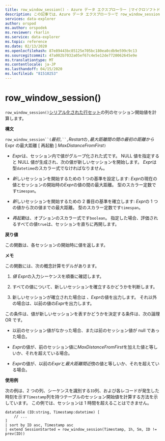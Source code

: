 ```yaml
---
title: row_window_session() - Azure データ エクスプローラー |マイクロソフトドキュメント
description: この記事では、Azure データ エクスプローラーで row_window_session() について説明します。
services: data-explorer
author: orspod
ms.author: orspodek
ms.reviewer: rkarlin
ms.service: data-explorer
ms.topic: reference
ms.date: 02/13/2020
ms.openlocfilehash: 87e89443bc85125e705bc180ea0cdb9e599c9c13
ms.sourcegitcommit: 47a002b7032a05ef67c4e5e12de7720062645e9e
ms.translationtype: MT
ms.contentlocale: ja-JP
ms.lasthandoff: 04/15/2020
ms.locfileid: "81510253"
---
```

# <a name="row_window_session"></a>row_window_session()

`row_window_session()`[シリアル化された行セット](./windowsfunctions.md#serialized-row-set)の列のセッション開始値を計算します。

**構文**

`row_window_session``(`*最初*`,``,`*Restart*の`,`*最大距離間の間の最初の距離から*Expr の最大距離 [ 再起動 ] *MaxDistanceFromFirst*`)`

* *Expr*は、セッション内で値がグループ化された式です。
  NULL 値を指定すると NULL 値が生成され、次の値が新しいセッションを開始します。
  *Expr*は型`datetime`のスカラー式でなければなりません。

* *新*しいセッションを開始するための 1 つの基準を設定します: *Expr*の現在の値とセッションの開始時の*Expr*の値の間の最大距離。
  型のスカラー定数です`timespan`。

* *新*しいセッションを開始するための 2 番目の基準を確立します: *Expr*の 1 つの値から次の値までの最大距離。
  型のスカラー定数です`timespan`。

* *再起動*は、オプションのスカラー式です`boolean`。 指定した場合、評価されるすべての値`true`は、セッションを直ちに再開します。

**戻り値**

この関数は、各セッションの開始時に値を返します。

**メモ**

この関数には、次の概念計算モデルがあります。

1. *値 Expr*の入力シーケンスを順番に確認します。

2. すべての値について、新しいセッションを確立するかどうかを判断します。

3. 新しいセッションが確立された場合は *、Expr*の値を出力します。 それ以外の場合は、以前の値の*Expr*を出力します。

この条件は、値が新しいセッションを表すかどうかを決定する条件は、次の論理 OR です。

* 以前のセッション値がなかった場合、または前のセッション値が null であった場合。

* *Expr*の値が、前のセッション値に*MaxDistanceFromFirst*を加えた値と等しいか、それを超えている場合。

* *Expr*の値が、以前の*Expr*と*最大距離間近*傍の値と等しいか、それを超えている場合。

**使用例**

次の例は、2 つの列、シーケンスを識別する`ID`列、および各レコードが発生した時刻を示す`Timestamp`列を持つテーブルのセッション開始値を計算する方法を示しています。 この例では、セッションは 1 時間を超えることはできません。

```kusto
datatable (ID:string, Timestamp:datetime) [
    // ...
]
| sort by ID asc, Timestamp asc
| extend SessionStarted = row_window_session(Timestamp, 1h, 5m, ID != prev(ID))
```